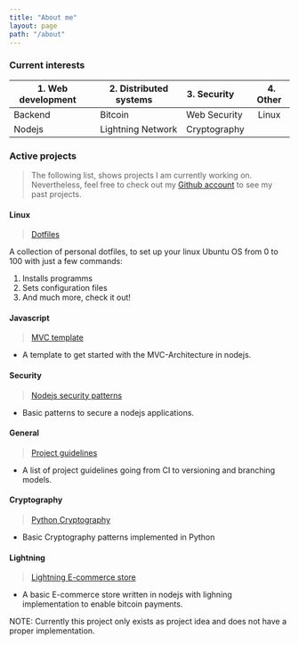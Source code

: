 ```yaml
---
title: "About me"
layout: page
path: "/about"
---
```


### Current interests

| 1. Web development  &nbsp;  &nbsp; |  2. Distributed systems  &nbsp;  &nbsp; | 3. Security  &nbsp; &nbsp; |  &nbsp; 4. Other
--- | --- | --- | ---
Backend | Bitcoin |  Web Security |  &nbsp; Linux
Nodejs  | Lightning Network | Cryptography |

<!-- 1. Web development
	* Backend
	* Nodejs
1. Distributed systems
	* Bitcoin
	* Lightning Network
	* Linux
3. Security
	* Web security
	* Cryptography -->

### Active projects

> The following list, shows projects I am currently working on. Nevertheless, feel free to check out my [Github account](https://github.com/daniel-vera-g) to see my past projects.

#### Linux

> [Dotfiles](https://github.com/daniel-vera-g/dotfiles)

A collection of personal dotfiles, to set up your linux Ubuntu OS from 0 to 100 with just a few commands:

1. Installs programms
2. Sets configuration files
3. And much more, check it out!

#### Javascript

> [MVC template](https://github.com/daniel-vera-g/MVC-NodeJs-Template)

* A template to get started with the MVC-Architecture in nodejs.

#### Security

> [Nodejs security patterns](https://github.com/daniel-vera-g/nodejs-security-essentials)

* Basic patterns to secure a nodejs applications.

#### General

> [Project guidelines](https://github.com/daniel-vera-g/project-guidelines)

* A list of project guidelines going from CI to versioning and branching models.

#### Cryptography

> [Python Cryptography](https://github.com/daniel-vera-g/Python-Cryptography)

* Basic Cryptography patterns implemented in Python

#### Lightning

> [Lightning E-commerce store](https://github.com/daniel-vera-g/lightningStore)

* A basic E-commerce store written in nodejs with lighning implementation to enable bitcoin payments.

NOTE: Currently this project only exists as project idea and does not have a proper implementation.